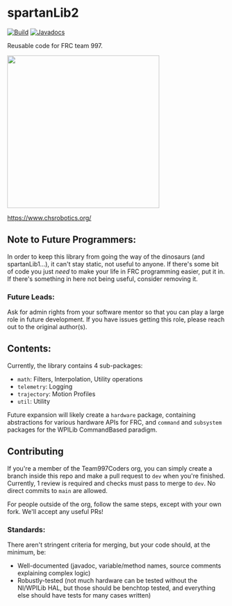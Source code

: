 # spartanLib2
[![Build](https://github.com/Team997Coders/spartanLib2/actions/workflows/main.yml/badge.svg?branch=dev)](https://github.com/Team997Coders/spartanLib2/actions/workflows/main.yml)
[![Javadocs](https://github.com/Team997Coders/spartanLib2/actions/workflows/docs.yml/badge.svg)](https://team997coders.github.io/spartanLib2)

Reusable code for FRC team 997.

<img src="https://scontent.fhio2-2.fna.fbcdn.net/v/t1.18169-9/17952471_1343549849025086_7905389874919796012_n.jpg?_nc_cat=107&ccb=1-7&_nc_sid=09cbfe&_nc_ohc=cukHnJHO-icAX89KacE&_nc_ht=scontent.fhio2-2.fna&oh=00_AfBSIvr6fqBbK5NVnG7MnDfyw8yNqmzuazWEnHRFbrOrJw&oe=638FFDEE" width="350" height="350" />

https://www.chsrobotics.org/

## Note to Future Programmers:
In order to keep this library from going the way of the dinosaurs (and spartanLib1...), it can't stay static, not useful to anyone. If there's some bit of code you just *need* to make your life in FRC programming easier, put it in. If there's something in here not being useful, consider removing it.

### Future Leads:
Ask for admin rights from your software mentor so that you can play a large role in future development. If you have issues getting this role, please reach out to the original author(s).

## Contents:
Currently, the library contains 4 sub-packages:

- `math`: Filters, Interpolation, Utility operations
- `telemetry`: Logging
- `trajectory`: Motion Profiles
- `util`: Utility

Future expansion will likely create a `hardware` package, containing abstractions for various hardware APIs for FRC, and `command` and `subsystem` packages for the WPILib CommandBased paradigm.


## Contributing
If you're a member of the Team997Coders org, you can simply create a branch inside this repo and make a pull request to `dev` when you're finished. Currently, 1 review is required and checks must pass to merge to `dev`. No direct commits to `main` are allowed.

For people outside of the org, follow the same steps, except with your own fork. We'll accept any useful PRs!

### Standards:
There aren't stringent criteria for merging, but your code should, at the minimum, be:

- Well-documented (javadoc, variable/method names, source comments explaining complex logic)
- Robustly-tested (not much hardware can be tested without the NI/WPILib HAL, but those should be benchtop tested, and everything else should have tests for many cases written)
